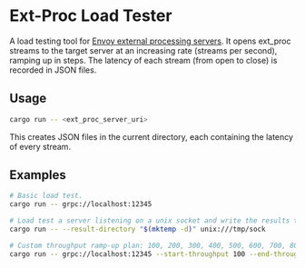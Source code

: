 # Ext-Proc Load Tester

A load testing tool for [Envoy external processing servers](https://www.envoyproxy.io/docs/envoy/latest/configuration/http/http_filters/ext_proc_filter). It opens ext_proc streams to the target server at an increasing rate (streams per second), ramping up in steps. The latency of each stream (from open to close) is recorded in JSON files.

## Usage

```bash
cargo run -- <ext_proc_server_uri>
```

This creates JSON files in the current directory, each containing the latency of every stream.

## Examples

```bash
# Basic load test.
cargo run -- grpc://localhost:12345

# Load test a server listening on a unix socket and write the results to a temporary directory.
cargo run -- --result-directory "$(mktemp -d)" unix:///tmp/sock

# Custom throughput ramp-up plan: 100, 200, 300, 400, 500, 600, 700, 800, 900, 1000 streams per second, with each step lasting 10 seconds.
cargo run -- grpc://localhost:12345 --start-throughput 100 --end-throughput 1000 --throughput-step 100 --test-duration 10
```

